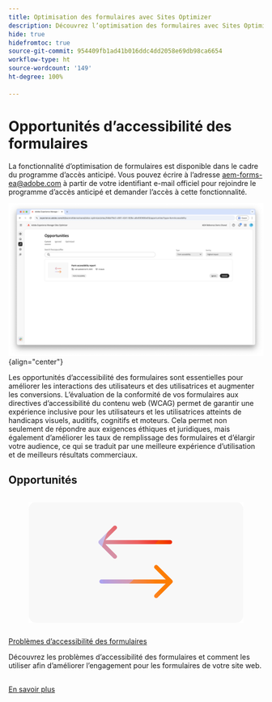 ```yaml
---
title: Optimisation des formulaires avec Sites Optimizer
description: Découvrez l’optimisation des formulaires avec Sites Optimizer.
hide: true
hidefromtoc: true
source-git-commit: 954409fb1ad41b016ddc4dd2058e69db98ca6654
workflow-type: ht
source-wordcount: '149'
ht-degree: 100%

---
```



# Opportunités d’accessibilité des formulaires

<span class="preview"> La fonctionnalité d’optimisation de formulaires est disponible dans le cadre du programme d’accès anticipé. Vous pouvez écrire à l’adresse aem-forms-ea@adobe.com à partir de votre identifiant e-mail officiel pour rejoindre le programme d’accès anticipé et demander l’accès à cette fonctionnalité. </span>

![Opportunités d’accessibilité des formulaires](./assets/form-accesibility/hero.png){align="center"}


Les opportunités d’accessibilité des formulaires sont essentielles pour améliorer les interactions des utilisateurs et des utilisatrices et augmenter les conversions. L’évaluation de la conformité de vos formulaires aux directives d’accessibilité du contenu web (WCAG) permet de garantir une expérience inclusive pour les utilisateurs et les utilisatrices atteints de handicaps visuels, auditifs, cognitifs et moteurs. Cela permet non seulement de répondre aux exigences éthiques et juridiques, mais également d’améliorer les taux de remplissage des formulaires et d’élargir votre audience, ce qui se traduit par une meilleure expérience d’utilisation et de meilleurs résultats commerciaux.

## Opportunités

<!-- CARDS
 
* ../documentation/opportunities/low-views.md
  {title=Low views}
  {image=../assets/common/card-bag.png}
* ../documentation/opportunities/low-conversions.md
  {title=Low conversions}
  {image=../assets/common/card-bag.png}

--->
<!-- START CARDS HTML - DO NOT MODIFY BY HAND -->
<div class="columns">
    <div class="column is-half-tablet is-half-desktop is-one-third-widescreen" aria-label="Forms Accessibility issues">
        <div class="card" style="height: 100%; display: flex; flex-direction: column; height: 100%;">
            <div class="card-image">
                <figure class="image x-is-16by9">
                    <a href="../documentation/opportunities/forms-accessibility-issues.md" title="Problèmes d’accessibilité des formulaires" target="_blank" rel="referrer">
                        <img class="is-bordered-r-small" src="../assets/common/card-arrows.png" alt="Problèmes d’accessibilité des formulaires"
                             style="width: 100%; aspect-ratio: 16 / 9; object-fit: cover; overflow: hidden; display: block; margin: auto;">
                    </a>
                </figure>
            </div>
            <div class="card-content is-padded-small" style="display: flex; flex-direction: column; flex-grow: 1; justify-content: space-between;">
                <div class="top-card-content">
                    <p class="headline is-size-6 has-text-weight-bold">
                        <a href="../documentation/opportunities/forms-accessibility-issues.md" target="_blank" rel="referrer" title="Problèmes d’accessibilité des formulaires">Problèmes d’accessibilité des formulaires</a>
                    </p>
                    <p class="is-size-6">Découvrez les problèmes d’accessibilité des formulaires et comment les utiliser afin d’améliorer l’engagement pour les formulaires de votre site web.</p>
                </div>
                <a href="../documentation/opportunities/forms-accessibility-issues.md" target="_blank" rel="referrer" class="spectrum-Button spectrum-Button--outline spectrum-Button--primary spectrum-Button--sizeM" style="align-self: flex-start; margin-top: 1rem;">
<span class="spectrum-Button-label has-no-wrap has-text-weight-bold">En savoir plus</span>
</a>
            </div>
        </div>
    </div>
</div>
<!-- END CARDS HTML - DO NOT MODIFY BY HAND -->
